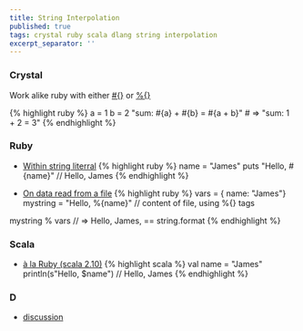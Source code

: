 ```yaml
---
title: String Interpolation
published: true
tags: crystal ruby scala dlang string interpolation
excerpt_separator: ''
---
```

### Crystal
Work alike ruby with either [#{}](https://crystal-lang.org/reference/syntax_and_semantics/literals/string.html#Interpolation) or [%{}](https://crystal-lang.org/api/0.35.1/String.html#%25%28other%29-instance-method)

{% highlight ruby %}
a = 1
b = 2
"sum: #{a} + #{b} = #{a + b}" # => "sum: 1 + 2 = 3"
{% endhighlight %}

### Ruby
- [Within string literral](http://ruby-for-beginners.rubymonstas.org/bonus/string_interpolation.html)
{% highlight ruby %}
name = "James"
puts "Hello, #{name}"  // Hello, James
{% endhighlight %}

- [On data read from a file](https://stackoverflow.com/questions/346380/in-ruby-can-you-perform-string-interpolation-on-data-read-from-a-file/6526209#6526209)
{% highlight ruby %}
vars = { name: "James"}
mystring = "Hello, %{name}"  // content of file, using %{} tags

mystring % vars              // => Hello, James, == string.format
{% endhighlight %}


### Scala

- [à la Ruby (scala 2.10)](https://docs.scala-lang.org/overviews/core/string-interpolation.html)
{% highlight scala %}
val name = "James"
println(s"Hello, $name")  // Hello, James
{% endhighlight %}

### D 
- [discussion](https://forum.dlang.org/thread/ncwpezwlgeajdrigegee@forum.dlang.org)
